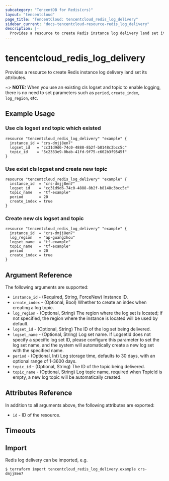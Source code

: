 ```yaml
---
subcategory: "TencentDB for Redis(crs)"
layout: "tencentcloud"
page_title: "TencentCloud: tencentcloud_redis_log_delivery"
sidebar_current: "docs-tencentcloud-resource-redis_log_delivery"
description: |-
  Provides a resource to create Redis instance log delivery land set its attributes.
---
```


# tencentcloud_redis_log_delivery

Provides a resource to create Redis instance log delivery land set its attributes.

~> **NOTE:** When you use an existing cls logset and topic to enable logging, there is no need to set parameters such
as `period`, `create_index`, `log_region`, etc.

## Example Usage

### Use cls logset and topic which existed

```hcl
resource "tencentcloud_redis_log_delivery" "example" {
  instance_id = "crs-dmjj8en7"
  logset_id   = "cc31d9d6-74c0-4888-8b2f-b8148c3bcc5c"
  topic_id    = "5c2333e9-0bab-41fd-9f75-c602b3f9545f"
}
```

### Use exist cls logset and create new topic

```hcl
resource "tencentcloud_redis_log_delivery" "example" {
  instance_id  = "crs-dmjj8en7"
  logset_id    = "cc31d9d6-74c0-4888-8b2f-b8148c3bcc5c"
  topic_name   = "tf-example"
  period       = 20
  create_index = true
}
```

### Create new cls logset and topic

```hcl
resource "tencentcloud_redis_log_delivery" "example" {
  instance_id  = "crs-dmjj8en7"
  log_region   = "ap-guangzhou"
  logset_name  = "tf-example"
  topic_name   = "tf-example"
  period       = 20
  create_index = true
}
```

## Argument Reference

The following arguments are supported:

* `instance_id` - (Required, String, ForceNew) Instance ID.
* `create_index` - (Optional, Bool) Whether to create an index when creating a log topic.
* `log_region` - (Optional, String) The region where the log set is located; if not specified, the region where the instance is located will be used by default.
* `logset_id` - (Optional, String) The ID of the log set being delivered.
* `logset_name` - (Optional, String) Log set name. If LogsetId does not specify a specific log set ID, please configure this parameter to set the log set name, and the system will automatically create a new log set with the specified name.
* `period` - (Optional, Int) Log storage time, defaults to 30 days, with an optional range of 1-3600 days.
* `topic_id` - (Optional, String) The ID of the topic being delivered.
* `topic_name` - (Optional, String) Log topic name, required when TopicId is empty, a new log topic will be automatically created.

## Attributes Reference

In addition to all arguments above, the following attributes are exported:

* `id` - ID of the resource.



## Timeouts

<no value>


## Import

Redis log delivery can be imported, e.g.

```
$ terraform import tencentcloud_redis_log_delivery.example crs-dmjj8en7
```

